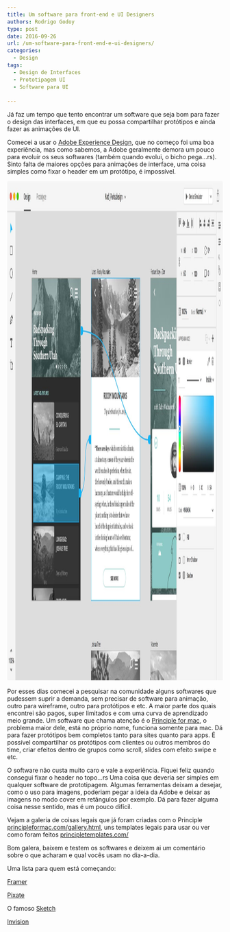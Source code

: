 ```yaml
---
title: Um software para front-end e UI Designers
authors: Rodrigo Godoy
type: post
date: 2016-09-26
url: /um-software-para-front-end-e-ui-designers/
categories:
  - Design
tags:
  - Design de Interfaces
  - Prototipagem UI
  - Software para UI

---
```

Já faz um tempo que tento encontrar um software que seja bom para fazer o design das interfaces, em que eu possa compartilhar protótipos e ainda fazer as animações de UI.

Comecei a usar o <a href="http://www.adobe.com/products/experience-design.html" target="_blank">Adobe Experience Design</a>, que no começo foi uma boa experiência, mas como sabemos, a Adobe geralmente demora um pouco para evoluir os seus softwares (também quando evolui, o bicho pega&#8230;rs). Sinto falta de maiores opções para animações de interface, uma coisa simples como fixar o header em um protótipo, é impossível.

<img src="https://raw.githubusercontent.com/diegoeis/tableless-static-images/master/2016/09/hero.jpg" alt="hero" width="1856" height="1164" class="alignnone size-full wp-image-55899" />

Por esses dias comecei a pesquisar na comunidade alguns softwares que pudessem suprir a demanda, sem precisar de software para animação, outro para wireframe, outro para protótipos e etc. A maior parte dos quais encontrei são pagos, super limitados e com uma curva de aprendizado meio grande. Um software que chama atenção é o <a href="http://principleformac.com/" target="_blank">Principle for mac</a>, o problema maior dele, está no próprio nome, funciona somente para mac. Dá para fazer protótipos bem completos tanto para sites quanto para apps. É possível compartilhar os protótipos com clientes ou outros membros do time, criar efeitos dentro de grupos como scroll, slides com efeito swipe e etc.

O software não custa muito caro e vale a experiência. Fiquei feliz quando consegui fixar o header no topo&#8230;rs Uma coisa que deveria ser simples em qualquer software de prototipagem. Algumas ferramentas deixam a desejar, como o uso para imagens, poderiam pegar a ideia da Adobe e deixar as imagens no modo cover em retângulos por exemplo. Dá para fazer alguma coisa nesse sentido, mas é um pouco difícil.

Vejam a galeria de coisas legais que já foram criadas com o Principle <a href="http://principleformac.com/gallery.html" target="_blank">principleformac.com/gallery.html</a>, uns templates legais para usar ou ver como foram feitos <a href="http://principletemplates.com/" target="_blank">principletemplates.com/</a>

Bom galera, baixem e testem os softwares e deixem ai um comentário sobre o que acharam e qual vocês usam no dia-a-dia.

Uma lista para quem está começando:
  
<a href="https://framerjs.com/" target="_blank">Framer</a>
  
<a href="http://www.pixate.com/" target="_blank">Pixate</a>
  
O famoso <a href="https://www.sketchapp.com/" target="_blank">Sketch</a>
  
<a href="https://www.invisionapp.com/" target="_blank">Invision</a>